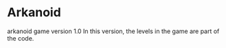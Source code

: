 # Arkanoid 
arkanoid game version 1.0
In this version, the levels in the game are part of the code.
